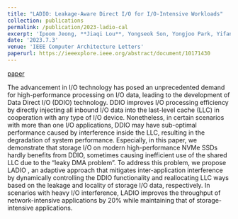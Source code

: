 ```yaml
---
title: "LADIO: Leakage-Aware Direct I/O for I/O-Intensive Workloads"
collection: publications
permalink: /publication/2023-ladio-cal
excerpt: 'Ipoom Jeong, **Jiaqi Lou**, Yongseok Son, Yongjoo Park, Yifan Yuan, Nam Sung Kim. <br /> [paper](https://ieeexplore.ieee.org/abstract/document/10171430){: .btn--research}'
date: '2023.7.3'
venue: 'IEEE Computer Architecture Letters'
paperurl: https://ieeexplore.ieee.org/abstract/document/10171430
---
```


[paper](https://ieeexplore.ieee.org/abstract/document/10171430) 

The advancement in I/O technology has posed an unprecedented demand for high-performance processing on I/O data, leading to the development of Data Direct I/O (DDIO) technology. DDIO improves I/O processing efficiency by directly injecting all inbound I/O data into the last-level cache (LLC) in cooperation with any type of I/O device. Nonetheless, in certain scenarios with more than one I/O applications, DDIO may have sub-optimal performance caused by interference inside the LLC, resulting in the degradation of system performance. Especially, in this paper, we demonstrate that storage I/O on modern high-performance NVMe SSDs hardly benefits from DDIO, sometimes causing inefficient use of the shared LLC due to the “leaky DMA problem”. To address this problem, we propose LADIO , an adaptive approach that mitigates inter-application interference by dynamically controlling the DDIO functionality and reallocating LLC ways based on the leakage and locality of storage I/O data, respectively. In scenarios with heavy I/O interference, LADIO improves the throughput of network-intensive applications by 20% while maintaining that of storage-intensive applications.

